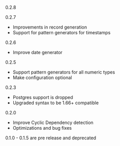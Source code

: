 0.2.8

0.2.7
* Improvements in record generation
* Support for pattern generators for timestamps

0.2.6 
* Improve date generator

0.2.5 
* Support pattern generators for all numeric types
* Make configuration optional

0.2.3
* Postgres support is dropped
* Upgraded syntax to be 1.66+ compatible 

0.2.0
* Improve Cyclic Dependency detection
* Optimizations and bug fixes

0.1.0 - 0.1.5 are pre release and deprecated 
